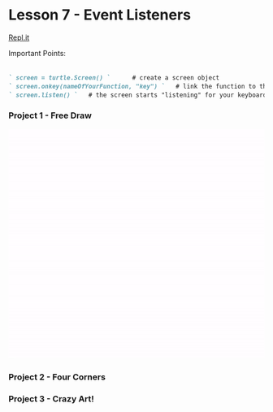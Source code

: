 # Lesson 7 - Event Listeners

[Repl.it](https://repl.it/~)

Important Points:
```markdown

` screen = turtle.Screen() `      # create a screen object
` screen.onkey(nameOfYourFunction, "key") `   # link the function to the keys
` screen.listen() `   # the screen starts "listening" for your keyboard input

```

### Project 1 - Free Draw
![eventListeners](eventlisteners.gif)

### Project 2 - Four Corners


### Project 3 - Crazy Art!
